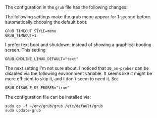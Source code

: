 The configuration in the `grub` file has the following changes:

The following settings make the grub menu appear for 1 second before
automatically choosing the default boot:

```
GRUB_TIMEOUT_STYLE=menu
GRUB_TIMEOUT=1
```

I prefer text boot and shutdown, instead of showing a graphical
booting screen. This setting

```
GRUB_CMDLINE_LINUX_DEFAULT="text"
```

The next setting I'm not sure about.  I noticed that `30_os-prober`
can be disabled via the following environment variable.  It seems like
it might be more efficient to skip it, and I don't seem to need
it. So:

```
GRUB_DISABLE_OS_PROBER="true"
```

The configuration file can be installed via:

```
sudo cp -f ~/env/grub/grub /etc/default/grub
sudo update-grub
```
